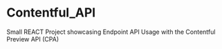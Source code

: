 # Contentful_API
Small REACT Project showcasing Endpoint API Usage with the Contentful Preview API (CPA)
